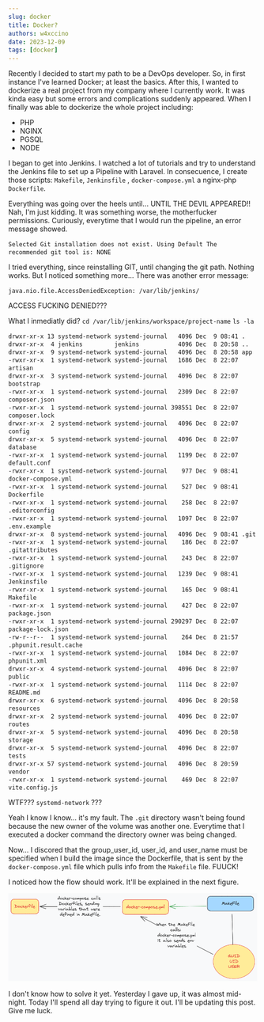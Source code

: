 ```yaml
---
slug: docker
title: Docker?
authors: w4xccino
date: 2023-12-09
tags: [docker]
---
```


Recently I decided to start my path to be a DevOps developer. So, in first instance I've learned Docker; at least the basics. After this, I wanted to dockerize a real project from my company where I currently work. It was kinda easy but some errors and complications suddenly appeared. When I finally was able to dockerize the whole project including: 
- PHP
- NGINX
- PGSQL
- NODE

I began to get into Jenkins. I watched a lot of tutorials and try to understand the Jenkins file to set up a Pipeline with Laravel. In consecuence, I create those scripts: `Makefile`,  `Jenkinsfile` , `docker-compose.yml` a nginx-php `Dockerfile`.

Everything was going over the heels until... UNTIL THE DEVIL APPEARED!! Nah, I'm just kidding. It was something worse, the motherfucker permissions. Curiously, everytime that I would run the pipeline, an error message showed. 
```
Selected Git installation does not exist. Using Default The recommended git tool is: NONE
```

I tried everything, since reinstalling GIT, until changing the git path. Nothing works. But I noticed something more... There was another error message:
```
java.nio.file.AccessDeniedException: /var/lib/jenkins/
```
ACCESS FUCKING DENIED???

What I inmediatly did? `cd /var/lib/jenkins/workspace/project-name` `ls -la`

```
drwxr-xr-x 13 systemd-network systemd-journal   4096 Dec  9 08:41 .
drwxr-xr-x  4 jenkins         jenkins           4096 Dec  8 20:58 ..
drwxr-xr-x  9 systemd-network systemd-journal   4096 Dec  8 20:58 app
-rwxr-xr-x  1 systemd-network systemd-journal   1686 Dec  8 22:07 artisan
drwxr-xr-x  3 systemd-network systemd-journal   4096 Dec  8 22:07 bootstrap
-rwxr-xr-x  1 systemd-network systemd-journal   2309 Dec  8 22:07 composer.json
-rwxr-xr-x  1 systemd-network systemd-journal 398551 Dec  8 22:07 composer.lock
drwxr-xr-x  2 systemd-network systemd-journal   4096 Dec  8 22:07 config
drwxr-xr-x  5 systemd-network systemd-journal   4096 Dec  8 22:07 database
-rwxr-xr-x  1 systemd-network systemd-journal   1199 Dec  8 22:07 default.conf
-rwxr-xr-x  1 systemd-network systemd-journal    977 Dec  9 08:41 docker-compose.yml
-rwxr-xr-x  1 systemd-network systemd-journal    527 Dec  9 08:41 Dockerfile
-rwxr-xr-x  1 systemd-network systemd-journal    258 Dec  8 22:07 .editorconfig
-rwxr-xr-x  1 systemd-network systemd-journal   1097 Dec  8 22:07 .env.example
drwxr-xr-x  8 systemd-network systemd-journal   4096 Dec  9 08:41 .git
-rwxr-xr-x  1 systemd-network systemd-journal    186 Dec  8 22:07 .gitattributes
-rwxr-xr-x  1 systemd-network systemd-journal    243 Dec  8 22:07 .gitignore
-rwxr-xr-x  1 systemd-network systemd-journal   1239 Dec  9 08:41 Jenkinsfile
-rwxr-xr-x  1 systemd-network systemd-journal    165 Dec  9 08:41 Makefile
-rwxr-xr-x  1 systemd-network systemd-journal    427 Dec  8 22:07 package.json
-rwxr-xr-x  1 systemd-network systemd-journal 290297 Dec  8 22:07 package-lock.json
-rw-r--r--  1 systemd-network systemd-journal    264 Dec  8 21:57 .phpunit.result.cache
-rwxr-xr-x  1 systemd-network systemd-journal   1084 Dec  8 22:07 phpunit.xml
drwxr-xr-x  4 systemd-network systemd-journal   4096 Dec  8 22:07 public
-rwxr-xr-x  1 systemd-network systemd-journal   1114 Dec  8 22:07 README.md
drwxr-xr-x  6 systemd-network systemd-journal   4096 Dec  8 20:58 resources
drwxr-xr-x  2 systemd-network systemd-journal   4096 Dec  8 22:07 routes
drwxr-xr-x  5 systemd-network systemd-journal   4096 Dec  8 20:58 storage
drwxr-xr-x  5 systemd-network systemd-journal   4096 Dec  8 22:07 tests
drwxr-xr-x 57 systemd-network systemd-journal   4096 Dec  8 20:59 vendor
-rwxr-xr-x  1 systemd-network systemd-journal    469 Dec  8 22:07 vite.config.js
```
WTF???
`systemd-network` ???

Yeah I know I know... it's my fault. The `.git` directory wasn't being found because the new owner of the volume was another one. Everytime that I executed a docker command the directory owner was being changed.

Now... I discored that the group_user_id, user_id, and user_name must be specified when I build the image since the Dockerfile, that is sent by the `docker-compose.yml` file which pulls info from the `Makefile` file. FUUCK!

I noticed how the flow should work. It'll be explained in the next figure.

![flow](../../assets/img/Untitled-2023-10-09-1139.png)

I don't know how to solve it yet. Yesterday I gave up, it was almost mid-night. Today I'll spend all day trying to figure it out. I'll be updating this post. Give me luck. 
